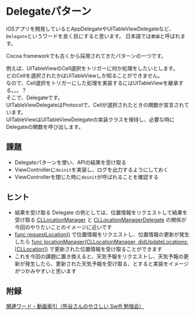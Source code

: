 # Delegateパターン

iOSアプリを開発しているとAppDelegateやUITableViewDelegateなど、  
`Delegate`というワードを良く目にすると思います。
日本語では`委譲`と呼ばれます。

Cocoa frameworkでも古くから採用されてきたパターンの一つです。

例えば、UITableViewのCell選択をトリガーに何か処理をしたいとします。  
どのCellを選択されたかはUITableViewしか知ることができません。  
なので、Cell選択をトリガーにした処理を実装するにはUITableViewを継承する。。。？  
そこで、Delegateです。  
UITableViewDelegateはProtocolで、Cellが選択されたときの関数が宣言されています。  
UITableViewはUITableViewDelegateの実装クラスを保持し、必要な時にDelegateの関数を呼び出します。

## 課題
- Delegateパターンを使い、APIの結果を受け取る
- ViewControllerに`deinit`を実装し、ログを出力するようにしておく
- ViewControllerを閉じた時に`deinit`が呼ばれることを確認する

## ヒント
- 結果を受け取る Delegate の例としては、位置情報をリクエストして結果を受け取る [CLLocationManager](https://developer.apple.com/documentation/corelocation/cllocationmanager) と [CLLocationManagerDelegate](https://developer.apple.com/documentation/corelocation/cllocationmanagerdelegate) の関係が今回のやりたいことのイメージに近いです
- [func requestLocation()](https://developer.apple.com/documentation/corelocation/cllocationmanager/1620548-requestlocation) で位置情報をリクエストし、位置情報の更新が発生したら [func locationManager(CLLocationManager, didUpdateLocations: [CLLocation])](https://developer.apple.com/documentation/corelocation/cllocationmanagerdelegate/1423615-locationmanager) で更新された位置情報を受け取ることができます
- これを今回の課題に置き換えると、天気予報をリクエストし、天気予報の更新が発生したら、更新された天気予報を受け取る、とすると実装をイメージがつかみやすいと思います

## 附録
[関連ワード・動画索引（熊谷さんのやさしい Swift 勉強会）](https://yumemi.notion.site/9a80a2dce3374ac68f67980ed633c038)
